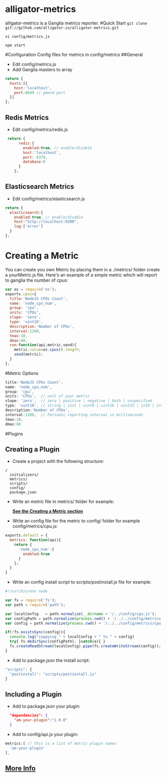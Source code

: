 alligator-metrics
=================
alligator-metrics is a Ganglia metrics reporter.
#Quick Start
`git clone git://github.com/alligator-io/alligator-metrics.git`

`vi config/metrics.js`

`npm start`

#Configuration
Config files for metrics in config/metrics
##General
- Edit config/metrics.js
- Add Ganglia masters to array 
```javascript
return {
  hosts:[{
    host:'localhost', 
    port:8649 // gmond port
  }]
};
```
## Redis Metrics
- Edit config/metrics/redis.js
```javascript
 return {
      redis:{
        enabled:true, // enable/disable
        host:'localhost',
        port: 6379,
        database:0
      }
    };
```
## Elasticsearch Metrics
- Edit config/metrics/elasticsearch.js
```javascript
return { 
  elasticsearch:{
    enabled:true, // enable/disable
    host:"http://localhost:9200",
    log:['error']
  }
};
```

# Creating a Metric
You can create you own Metric by placing them in a ./metrics/ folder
create a yourMetric.js file.
Here's an example of a simple metric which will report to ganglia the number of cpus:
```javascript
var os = require('os');
exports.cpus={
  title:'NodeJS CPUs Count',
  name: 'node_cpu_num',
  group: 'cpu',
  units: 'CPUs',
  slope: 'zero',
  type: 'uint16',
  description:'Number of CPUs',
  interval:1200,
  tmax:10,
  dmax:60,
  run:function(api,metric,send){
    metric.value=os.cpus().length;
    send(metric);
  }
};
```
#Metric Options
```javascript
title:'NodeJS CPUs Count',
name: 'node_cpu_num',
group: 'cpu',
units: 'CPUs',  // unit of your metric
slope: 'zero',  // zero | positive | negative | both | unspecified
type: 'uint16', // string | uint | uint8 | uint16 | uint32 | int8 | int16 | int32 | float | double
description:'Number of CPUs',
interval:1200,  // Periodic reporting interval in milliseconds
tmax:10,
dmax:60
```
#Plugins
## Creating a Plugin
* Create a project with the following structure:
```text
/
  initializers/
  metrics/
  scripts/
  config/
  package.json
```
* Write an metric file in metrics/ folder for example:

  **[See the Creating a Metric section](#creating-a-metric)**

- Write an config file for the metric to config/ folder for example config/metrics/cpu.js:
```javascript
exports.default = {
  metrics: function(api){
    return { 
      'node_cpu_num':{
        enabled:true
      }
    };
  }
}
```
- Write an config install script to scripts/postinstall.js file for example:
```javascript
#!/usr/bin/env node

var fs = require('fs');
var path = require('path');

var localConfig   = path.normalize(__dirname + '/../config/cpu.js');
var configPath = path.normalize(process.cwd() + '/../../config/metrics');
var config = path.normalize(process.cwd() + '/../../config/metrics/cpu.js');

if(!fs.existsSync(config)){
  console.log("coppying " + localConfig + " to " + config)
  try{ fs.mkdirSync(configPath); }catch(e){ }
  fs.createReadStream(localConfig).pipe(fs.createWriteStream(config));
}
```
- Add to package.json the install script:
```javascript
"scripts": {
  "postinstall": "scripts/postinstall.js"
}
```

## Including a Plugin
- Add to package.json your plugin:
```JSON
  "dependencies": {
    "am-your-plugin":"1.0.0"
  }
```
- Add to config/api.js your plugin:
```javascript
metrics:[ // this is a list of metric plugin names
  'am-your-plugin'
],
```
## [More Info](http://actionherojs.com/wiki/core/plugins.html)